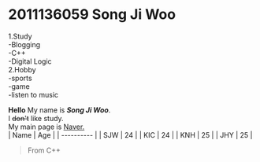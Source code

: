 # 2011136059 Song Ji Woo  
1.Study  
-Blogging  
-C++  
-Digital Logic  
2.Hobby  
-sports  
-game  
-listen to music  
  
  
**Hello** My name is ***Song Ji Woo***.  
I ~~don't~~ like study.  
My main page is [Naver.](http://www.naver.com)  
| Name | Age |
| ---------- |
| SJW  | 24  |
| KIC  | 24  |
| KNH  | 25  |
| JHY  | 25  |
>From C++ 

